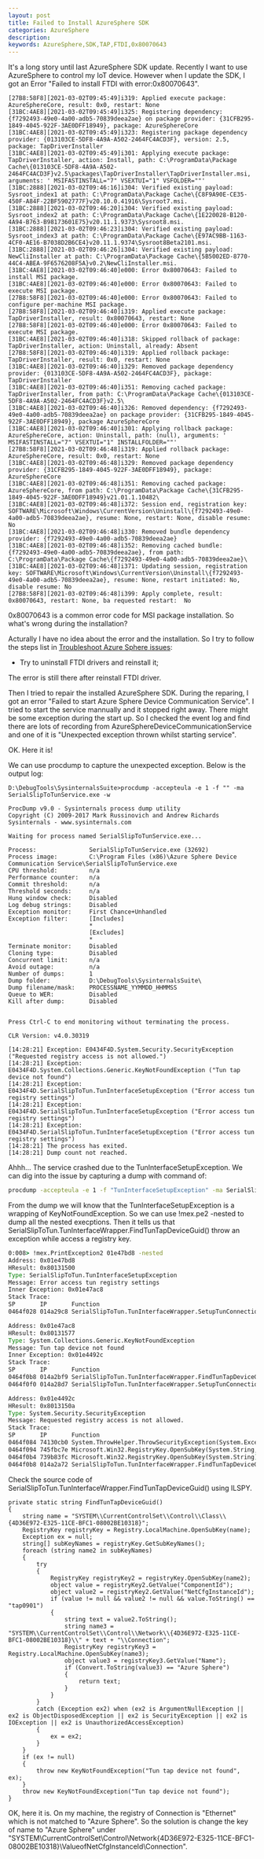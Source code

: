 ```yaml
---
layout: post
title: Failed to Install AzureSphere SDK
categories: AzureSphere
description: 
keywords: AzureSphere,SDK,TAP,FTDI,0x80070643
---
```


It's a long story until last AzureSphere SDK update. Recently I want to use AzureSphere to control my IoT device. However when I update the SDK, I got an Error "Failed to install FTDI with error:0x80070643".

```log
[27B8:58F8][2021-03-02T09:45:49]i319: Applied execute package: AzureSphereCore, result: 0x0, restart: None
[31BC:4AE8][2021-03-02T09:45:49]i325: Registering dependency: {f7292493-49e0-4a00-adb5-70839deea2ae} on package provider: {31CFB295-1849-4045-922F-3AE0DFF18949}, package: AzureSphereCore
[31BC:4AE8][2021-03-02T09:45:49]i323: Registering package dependency provider: {013103CE-5DF8-4A9A-A502-2464FC4ACD3F}, version: 2.5, package: TapDriverInstaller
[31BC:4AE8][2021-03-02T09:45:49]i301: Applying execute package: TapDriverInstaller, action: Install, path: C:\ProgramData\Package Cache\{013103CE-5DF8-4A9A-A502-2464FC4ACD3F}v2.5\packages\TapDriverInstaller\TapDriverInstaller.msi, arguments: ' MSIFASTINSTALL="7" VSEXTUI="1" VSFOLDER=""'
[31BC:2888][2021-03-02T09:46:16]i304: Verified existing payload: Sysroot_index1 at path: C:\ProgramData\Package Cache\{C8F9A90E-CE35-450F-A84F-22BF5902777F}v20.10.0.41916\Sysroot7.msi.
[31BC:2888][2021-03-02T09:46:20]i304: Verified existing payload: Sysroot_index2 at path: C:\ProgramData\Package Cache\{1E220028-B120-4A94-B763-B98173601E75}v20.11.1.9373\Sysroot8.msi.
[31BC:2888][2021-03-02T09:46:23]i304: Verified existing payload: Sysroot_index3 at path: C:\ProgramData\Package Cache\{E97AC9BB-1163-4CF0-AE16-B7038D2B6CE4}v20.11.1.9374\Sysroot8Beta2101.msi.
[31BC:2888][2021-03-02T09:46:26]i304: Verified existing payload: NewCliInstaller at path: C:\ProgramData\Package Cache\{5B5002ED-8770-44C4-ABEA-9F6576208F5A}v0.2\NewCliInstaller.msi.
[31BC:4AE8][2021-03-02T09:46:40]e000: Error 0x80070643: Failed to install MSI package.
[31BC:4AE8][2021-03-02T09:46:40]e000: Error 0x80070643: Failed to execute MSI package.
[27B8:58F8][2021-03-02T09:46:40]e000: Error 0x80070643: Failed to configure per-machine MSI package.
[27B8:58F8][2021-03-02T09:46:40]i319: Applied execute package: TapDriverInstaller, result: 0x80070643, restart: None
[27B8:58F8][2021-03-02T09:46:40]e000: Error 0x80070643: Failed to execute MSI package.
[31BC:4AE8][2021-03-02T09:46:40]i318: Skipped rollback of package: TapDriverInstaller, action: Uninstall, already: Absent
[27B8:58F8][2021-03-02T09:46:40]i319: Applied rollback package: TapDriverInstaller, result: 0x0, restart: None
[31BC:4AE8][2021-03-02T09:46:40]i329: Removed package dependency provider: {013103CE-5DF8-4A9A-A502-2464FC4ACD3F}, package: TapDriverInstaller
[31BC:4AE8][2021-03-02T09:46:40]i351: Removing cached package: TapDriverInstaller, from path: C:\ProgramData\Package Cache\{013103CE-5DF8-4A9A-A502-2464FC4ACD3F}v2.5\
[31BC:4AE8][2021-03-02T09:46:40]i326: Removed dependency: {f7292493-49e0-4a00-adb5-70839deea2ae} on package provider: {31CFB295-1849-4045-922F-3AE0DFF18949}, package AzureSphereCore
[31BC:4AE8][2021-03-02T09:46:40]i301: Applying rollback package: AzureSphereCore, action: Uninstall, path: (null), arguments: ' MSIFASTINSTALL="7" VSEXTUI="1" INSTALLFOLDER=""'
[27B8:58F8][2021-03-02T09:46:48]i319: Applied rollback package: AzureSphereCore, result: 0x0, restart: None
[31BC:4AE8][2021-03-02T09:46:48]i329: Removed package dependency provider: {31CFB295-1849-4045-922F-3AE0DFF18949}, package: AzureSphereCore
[31BC:4AE8][2021-03-02T09:46:48]i351: Removing cached package: AzureSphereCore, from path: C:\ProgramData\Package Cache\{31CFB295-1849-4045-922F-3AE0DFF18949}v21.01.1.10482\
[31BC:4AE8][2021-03-02T09:46:48]i372: Session end, registration key: SOFTWARE\Microsoft\Windows\CurrentVersion\Uninstall\{f7292493-49e0-4a00-adb5-70839deea2ae}, resume: None, restart: None, disable resume: No
[31BC:4AE8][2021-03-02T09:46:48]i330: Removed bundle dependency provider: {f7292493-49e0-4a00-adb5-70839deea2ae}
[31BC:4AE8][2021-03-02T09:46:48]i352: Removing cached bundle: {f7292493-49e0-4a00-adb5-70839deea2ae}, from path: C:\ProgramData\Package Cache\{f7292493-49e0-4a00-adb5-70839deea2ae}\
[31BC:4AE8][2021-03-02T09:46:48]i371: Updating session, registration key: SOFTWARE\Microsoft\Windows\CurrentVersion\Uninstall\{f7292493-49e0-4a00-adb5-70839deea2ae}, resume: None, restart initiated: No, disable resume: No
[27B8:58F8][2021-03-02T09:46:48]i399: Apply complete, result: 0x80070643, restart: None, ba requested restart:  No

```

0x80070643 is a common error code for MSI package installation. So what's wrong during the installation?

Acturally I have no idea about the error and the installation. So I try to follow the steps list in [Troubleshoot Azure Sphere issues](https://docs.microsoft.com/en-us/azure-sphere/install/troubleshoot-installation):

- Try to uninstall FTDI drivers and reinstall it;

The error is still there after reinstall FTDI driver.

Then I tried to repair the installed AzureSphere SDK. During the reparing, I got an error "Failed to start Azure Sphere Device Communication Service". I tried to start the service mannually and it stopped right away. There might be some exception during the start up. So I checked the event log and find there are lots of recording from AzureSphereDeviceCommunicationService and one of it is "Unexpected exception thrown whilst starting service". 

OK. Here it is!

We can use procdump to capture the unexpected exception. Below is the output log:

```log
D:\DebugTools\SysinternalsSuite>procdump -accepteula -e 1 -f "" -ma SerialSlipToTunService.exe -w

ProcDump v9.0 - Sysinternals process dump utility
Copyright (C) 2009-2017 Mark Russinovich and Andrew Richards
Sysinternals - www.sysinternals.com

Waiting for process named SerialSlipToTunService.exe...

Process:               SerialSlipToTunService.exe (32692)
Process image:         C:\Program Files (x86)\Azure Sphere Device Communication Service\SerialSlipToTunService.exe
CPU threshold:         n/a
Performance counter:   n/a
Commit threshold:      n/a
Threshold seconds:     n/a
Hung window check:     Disabled
Log debug strings:     Disabled
Exception monitor:     First Chance+Unhandled
Exception filter:      [Includes]
                       *
                       [Excludes]
                       *
Terminate monitor:     Disabled
Cloning type:          Disabled
Concurrent limit:      n/a
Avoid outage:          n/a
Number of dumps:       1
Dump folder:           D:\DebugTools\SysinternalsSuite\
Dump filename/mask:    PROCESSNAME_YYMMDD_HHMMSS
Queue to WER:          Disabled
Kill after dump:       Disabled


Press Ctrl-C to end monitoring without terminating the process.

CLR Version: v4.0.30319

[14:28:21] Exception: E0434F4D.System.Security.SecurityException ("Requested registry access is not allowed.")
[14:28:21] Exception: E0434F4D.System.Collections.Generic.KeyNotFoundException ("Tun tap device not found")
[14:28:21] Exception: E0434F4D.SerialSlipToTun.TunInterfaceSetupException ("Error access tun registry settings")
[14:28:21] Exception: E0434F4D.SerialSlipToTun.TunInterfaceSetupException ("Error access tun registry settings")
[14:28:21] Exception: E0434F4D.SerialSlipToTun.TunInterfaceSetupException ("Error access tun registry settings")
[14:28:21] The process has exited.
[14:28:21] Dump count not reached.
```

Ahhh... The service crashed due to the TunInterfaceSetupException. We can dig into the issue by capturing a dump with command of:

```cmd
procdump -accepteula -e 1 -f "TunInterfaceSetupException" -ma SerialSlipToTunService.exe -w
```

From the dump we will know that the TunInterfaceSetupException is a wrapping of KeyNotFoundException. So we can use !mex.pe2 -nested to dump all the nested execptions. Then it tells us that SerialSlipToTun.TunInterfaceWrapper.FindTunTapDeviceGuid() throw an exception while access a registry key.

```cmd
0:008> !mex.PrintException2 01e47bd8 -nested
Address: 0x01e47bd8
HResult: 0x80131500
Type: SerialSlipToTun.TunInterfaceSetupException
Message: Error access tun registry settings
Inner Exception: 0x01e47ac8
Stack Trace:
SP       IP       Function
0464f028 014a29c8 SerialSlipToTun.TunInterfaceWrapper.SetupTunConnection(SerialSlipToTun.TapInterfaceMode) 

Address: 0x01e47ac8
HResult: 0x80131577
Type: System.Collections.Generic.KeyNotFoundException
Message: Tun tap device not found
Inner Exception: 0x01e4492c
Stack Trace:
SP       IP       Function
0464f0b8 014a2bf9 SerialSlipToTun.TunInterfaceWrapper.FindTunTapDeviceGuid() 
0464f0f0 014a28d7 SerialSlipToTun.TunInterfaceWrapper.SetupTunConnection(SerialSlipToTun.TapInterfaceMode) 

Address: 0x01e4492c
HResult: 0x8013150a
Type: System.Security.SecurityException
Message: Requested registry access is not allowed.
Stack Trace:
SP       IP       Function
0464f084 74130cb0 System.ThrowHelper.ThrowSecurityException(System.ExceptionResource) 
0464f094 745fbc7e Microsoft.Win32.RegistryKey.OpenSubKey(System.String, Boolean) 
0464f0b4 739b83fc Microsoft.Win32.RegistryKey.OpenSubKey(System.String)
0464f0b8 014a2a72 SerialSlipToTun.TunInterfaceWrapper.FindTunTapDeviceGuid() 
```

Check the source code of SerialSlipToTun.TunInterfaceWrapper.FindTunTapDeviceGuid() using ILSPY.

```dotnet
private static string FindTunTapDeviceGuid()
{
    string name = "SYSTEM\\CurrentControlSet\\Control\\Class\\{4D36E972-E325-11CE-BFC1-08002BE10318}";
    RegistryKey registryKey = Registry.LocalMachine.OpenSubKey(name);
    Exception ex = null;
    string[] subKeyNames = registryKey.GetSubKeyNames();
    foreach (string name2 in subKeyNames)
    {
        try
        {
            RegistryKey registryKey2 = registryKey.OpenSubKey(name2);
            object value = registryKey2.GetValue("ComponentId");
            object value2 = registryKey2.GetValue("NetCfgInstanceId");
            if (value != null && value2 != null && value.ToString() == "tap0901")
            {
                string text = value2.ToString();
                string name3 = "SYSTEM\\CurrentControlSet\\Control\\Network\\{4D36E972-E325-11CE-BFC1-08002BE10318}\\" + text + "\\Connection";
                RegistryKey registryKey3 = Registry.LocalMachine.OpenSubKey(name3);
                object value3 = registryKey3.GetValue("Name");
                if (Convert.ToString(value3) == "Azure Sphere")
                {
                    return text;
                }
            }
        }
        catch (Exception ex2) when (ex2 is ArgumentNullException || ex2 is ObjectDisposedException || ex2 is SecurityException || ex2 is IOException || ex2 is UnauthorizedAccessException)
        {
            ex = ex2;
        }
    }
    if (ex != null)
    {
        throw new KeyNotFoundException("Tun tap device not found", ex);
    }
    throw new KeyNotFoundException("Tun tap device not found");
}
```

OK, here it is. On my machine, the registry of Connection is "Ethernet" which is not matched to "Azure Sphere". So the solution is change the key of name to "Azure Sphere" under "SYSTEM\CurrentControlSet\Control\Network\{4D36E972-E325-11CE-BFC1-08002BE10318}\ValueofNetCfgInstanceId\Connection".
